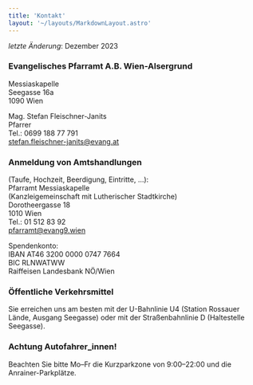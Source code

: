 ```yaml
---
title: 'Kontakt'
layout: '~/layouts/MarkdownLayout.astro'
---
```


_letzte Änderung_: Dezember 2023

### Evangelisches Pfarramt A.B. Wien-Alsergrund

Messiaskapelle \
Seegasse 16a \
1090 Wien

Mag. Stefan Fleischner-Janits \
Pfarrer \
Tel.: 0699 188 77 791 \
stefan.fleischner-janits@evang.at

### Anmeldung von Amtshandlungen

(Taufe, Hochzeit, Beerdigung, Eintritte, …): \
Pfarramt Messiaskapelle \
(Kanzleigemeinschaft mit Lutherischer Stadtkirche) \
Dorotheergasse 18 \
1010 Wien \
Tel.: 01 512 83 92 \
pfarramt@evang9.wien

Spendenkonto: \
IBAN AT46 3200 0000 0747 7664 \
BIC RLNWATWW \
Raiffeisen Landesbank NÖ/Wien

### Öffentliche Verkehrsmittel

Sie erreichen uns am besten mit der U-Bahnlinie U4 (Station Rossauer Lände, Ausgang Seegasse) oder mit der Straßenbahnlinie D (Haltestelle Seegasse).

### Achtung Autofahrer_innen!

Beachten Sie bitte Mo–Fr die Kurzparkzone von 9:00–22:00 und die Anrainer-Parkplätze.
